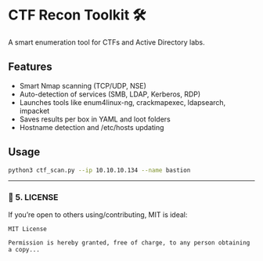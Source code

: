 # CTF Recon Toolkit 🛠️

A smart enumeration tool for CTFs and Active Directory labs.

## Features
- Smart Nmap scanning (TCP/UDP, NSE)
- Auto-detection of services (SMB, LDAP, Kerberos, RDP)
- Launches tools like enum4linux-ng, crackmapexec, ldapsearch, impacket
- Saves results per box in YAML and loot folders
- Hostname detection and /etc/hosts updating

## Usage

```bash
python3 ctf_scan.py --ip 10.10.10.134 --name bastion
```

---

### 📝 5. **LICENSE**

If you’re open to others using/contributing, MIT is ideal:

```text
MIT License

Permission is hereby granted, free of charge, to any person obtaining a copy...

